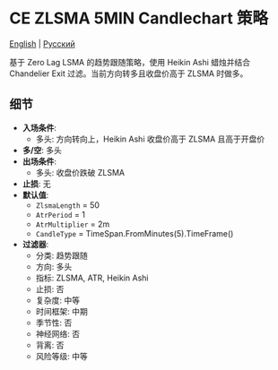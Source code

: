 # CE ZLSMA 5MIN Candlechart 策略
[English](README.md) | [Русский](README_ru.md)

基于 Zero Lag LSMA 的趋势跟随策略，使用 Heikin Ashi 蜡烛并结合 Chandelier Exit 过滤。当前方向转多且收盘价高于 ZLSMA 时做多。

## 细节

- **入场条件**:
  - 多头: 方向转向上，Heikin Ashi 收盘价高于 ZLSMA 且高于开盘价
- **多/空**: 多头
- **出场条件**:
  - 多头: 收盘价跌破 ZLSMA
- **止损**: 无
- **默认值**:
  - `ZlsmaLength` = 50
  - `AtrPeriod` = 1
  - `AtrMultiplier` = 2m
  - `CandleType` = TimeSpan.FromMinutes(5).TimeFrame()
- **过滤器**:
  - 分类: 趋势跟随
  - 方向: 多头
  - 指标: ZLSMA, ATR, Heikin Ashi
  - 止损: 否
  - 复杂度: 中等
  - 时间框架: 中期
  - 季节性: 否
  - 神经网络: 否
  - 背离: 否
  - 风险等级: 中等
